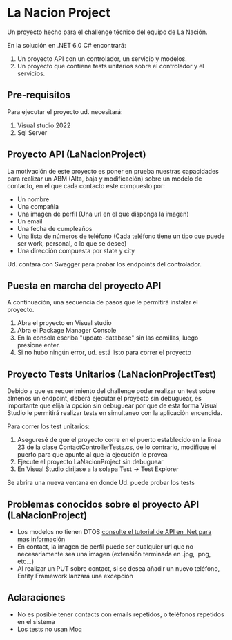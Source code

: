# La Nacion Project

Un proyecto hecho para el challenge técnico del equipo de La Nación.

En la solución en .NET 6.0 C# encontrará:
1. Un proyecto API con un controlador, un servicio y modelos.
2. Un proyecto que contiene tests unitarios sobre el controlador y el servicios.

## Pre-requisitos

Para ejecutar el proyecto ud. necesitará:

1. Visual studio 2022
2. Sql Server

## Proyecto API (LaNacionProject)
La motivación de este proyecto es poner en prueba nuestras capacidades para realizar un ABM (Alta, baja y modificación) sobre un modelo de contacto, en el que cada contacto este compuesto por:
- Un nombre
- Una compañia
- Una imagen de perfil (Una url en el que disponga la imagen)
- Un email
- Una fecha de cumpleaños
- Una lista de números de teléfono (Cada teléfono tiene un tipo que puede ser work, personal, o lo que se desee)
- Una dirección compuesta por state y city

Ud. contará con Swagger para probar los endpoints del controlador.

## Puesta en marcha del proyecto API

A continuación, una secuencia de pasos que le permitirá instalar el proyecto.

1. Abra el proyecto en Visual studio
2. Abra el Package Manager Console
3. En la consola escriba "update-database" sin las comillas, luego presione enter.
4. Si no hubo ningún error, ud. está listo para correr el proyecto

## Proyecto Tests Unitarios (LaNacionProjectTest)

Debido a que es requerimiento del challenge poder realizar un test sobre almenos un endpoint, deberá ejecutar el proyecto sin debuguear, es importante que elija la opción sin debuguear por que de esta forma Visual Studio le permitirá realizar tests en simultaneo con la aplicación encendida.


Para correr los test unitarios:
1. Aseguresé de que el proyecto corre en el puerto establecido en la linea 23 de la clase ContactControllerTests.cs, de lo contrario, modifique el puerto para que apunte al que la ejecución le provea
2. Ejecute el proyecto LaNacionProject sin debuguear
3. En Visual Studio dirijase a la solapa Test -> Test Explorer

Se abrira una nueva ventana en donde Ud. puede probar los tests

## Problemas conocidos sobre el proyecto API (LaNacionProject)

- Los modelos no tienen DTOS [consulte el tutorial de API en .Net para mas información](https://go.microsoft.com/fwlink/?linkid=2123754)
- En contact, la imagen de perfil puede ser cualquier url que no necesariamente sea una imagen (extensión terminada en .jpg, .png, etc...)
- Al realizar un PUT sobre contact, si se desea añadir un nuevo teléfono, Entity Framework lanzará una excepción

## Aclaraciones

- No es posible tener contacts con emails repetidos, o teléfonos repetidos en el sistema
- Los tests no usan Moq
